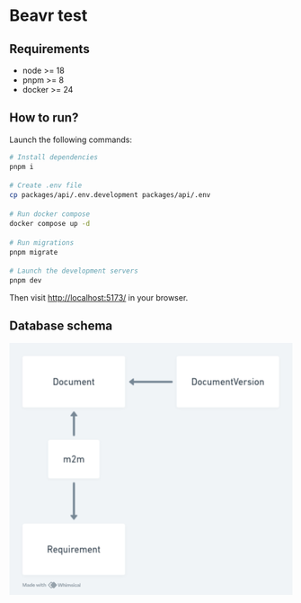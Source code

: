 # Beavr test

## Requirements

- node >= 18
- pnpm >= 8
- docker >= 24

## How to run?

Launch the following commands:

```bash
# Install dependencies
pnpm i

# Create .env file
cp packages/api/.env.development packages/api/.env

# Run docker compose
docker compose up -d

# Run migrations
pnpm migrate

# Launch the development servers
pnpm dev
```

Then visit [http://localhost:5173/](http://localhost:5173/) in your browser.

## Database schema

![database schema](documentation/assets/databaseSchema.png)
